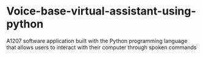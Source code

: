 # Voice-base-virtual-assistant-using-python
 A1207 software application built with the Python programming language that allows users to interact with their computer through spoken commands
